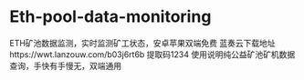 # Eth-pool-data-monitoring
ETH矿池数据监测，实时监测矿工状态，安卓苹果双端免费
蓝奏云下载地址https://wwt.lanzouw.com/b03j6rt6b     提取码1234
使用说明纯公益矿池矿机数据查询，手快有手慢无，双端通用
